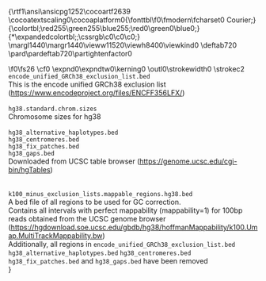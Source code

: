 {\rtf1\ansi\ansicpg1252\cocoartf2639
\cocoatextscaling0\cocoaplatform0{\fonttbl\f0\fmodern\fcharset0 Courier;}
{\colortbl;\red255\green255\blue255;\red0\green0\blue0;}
{\*\expandedcolortbl;;\cssrgb\c0\c0\c0;}
\margl1440\margr1440\vieww11520\viewh8400\viewkind0
\deftab720
\pard\pardeftab720\partightenfactor0

\f0\fs26 \cf0 \expnd0\expndtw0\kerning0
\outl0\strokewidth0 \strokec2 `encode_unified_GRCh38_exclusion_list.bed`  \
This is the encode unified GRCh38 exclusion list (https://www.encodeproject.org/files/ENCFF356LFX/)\
\
`hg38.standard.chrom.sizes`  \
Chromosome sizes for hg38\
\
`hg38_alternative_haplotypes.bed`  \
`hg38_centromeres.bed`  \
`hg38_fix_patches.bed`  \
`hg38_gaps.bed` \
Downloaded from UCSC table browser (https://genome.ucsc.edu/cgi-bin/hgTables)\
\
\
`k100_minus_exclusion_lists.mappable_regions.hg38.bed`  \
A bed file of all regions to be used for GC correction.  \
Contains all intervals with perfect mappability (mappability=1) for 100bp reads obtained from the UCSC genome browser (https://hgdownload.soe.ucsc.edu/gbdb/hg38/hoffmanMappability/k100.Umap.MultiTrackMappability.bw)\
Additionally, all regions in `encode_unified_GRCh38_exclusion_list.bed` `hg38_alternative_haplotypes.bed` `hg38_centromeres.bed` `hg38_fix_patches.bed` and `hg38_gaps.bed` have been removed\
}